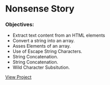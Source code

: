 # Nonsense Story

### Objectives:
- Extract text content from an HTML elements
- Convert a string into an array.
- Asses Elements of an array.
- Use of Escape String Characters.
- String Concatenation.
- String Concatenation.
- Wild Character Subsitution.

[View Project](https://optimistic-kepler-c63889.netlify.app/)